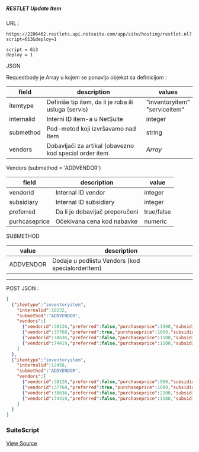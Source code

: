 ##### RESTLET Update Item

URL :
```http request
https://2286462.restlets.api.netsuite.com/app/site/hosting/restlet.nl?script=613&deploy=1

script = 613
deploy = 1
```

JSON

Requestbody je Array u kojem se ponavlja objekat sa definicijom :

| field              | description                                          | values                     |
|--------------------|------------------------------------------------------|----------------------------|
| itemtype | Definiše tip item, da li je roba ili usluga (servis) | "inventoryitem" <br/> "serviceitem" |
| internalid | Interni ID item-a u NetSuite | integer |
| submethod | Pod-metod koji izvršavamo nad Item | string |
| vendors | Dobavljači za artikal (obavezno kod special order item | _Array_ |

Vendors (submethod = 'ADDVENDOR')

| field | description | value|
|---|---|---|
| vendorid | Internal ID vendor | integer |
| subsidiary | Internal ID subsidiary | integer |
| preferred | Da li je dobavljač preporučeni | true/false |
| purhcaseprice | Očekivana cena kod nabavke | numeric |

SUBMETHOD

| value | description |
|---|---|
| ADDVENDOR | Dodaje u podlistu Vendors (kod specialorderItem)  |

---
POST JSON :
```json
[
  {"itemtype":"inventoryitem",
    "internalid":10232,
    "submethod":"ADDVENDOR",
    "vendors":[
      {"vendorid":38126,"preferred":false,"purchaseprice":1900,"subsidiary":9},
      {"vendorid":37768,"preferred":true,"purchaseprice":1000,"subsidiary":9},
      {"vendorid":38636,"preferred":false,"purchaseprice":1100,"subsidiary":9},
      {"vendorid":74419,"preferred":false,"purchaseprice":1100,"subsidiary":9}
    ]
  },
  {"itemtype":"inventoryitem",
    "internalid":12458,
    "submethod":"ADDVENDOR",
    "vendors":[
      {"vendorid":38126,"preferred":false,"purchaseprice":900,"subsidiary":9},
      {"vendorid":37768,"preferred":true,"purchaseprice":1000,"subsidiary":9},
      {"vendorid":38636,"preferred":false,"purchaseprice":2100,"subsidiary":9},
      {"vendorid":74419,"preferred":false,"purchaseprice":1100,"subsidiary":9}
    ]
  }
]
```

### SuiteScript

[View Source](src/FileCabinet/SuiteScripts/INFS/CRM2ERP/rsm_rl_update_item_v1.js)
